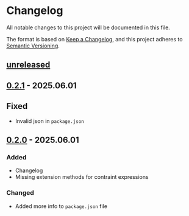 # Changelog

All notable changes to this project will be documented in this file.

The format is based on [Keep a Changelog](https://keepachangelog.com/en/1.1.0/),
and this project adheres to [Semantic Versioning](https://semver.org/spec/v2.0.0.html).

## [unreleased]

## [0.2.1] - 2025.06.01

## Fixed
- Invalid json in `package.json`

## [0.2.0] - 2025.06.01

### Added
- Changelog
- Missing extension methods for contraint expressions

### Changed
- Added more info to `package.json` file

[unreleased]: https://github.com/huchell/com.huchell.unity.json-assert/compare/v0.2.1...HEAD
[0.2.1]: https://github.com/huchell/com.huchell.unity.json-assert/compare/v0.2.0...v0.2.1
[0.2.0]: https://github.com/huchell/com.huchell.unity.json-assert/compare/v0.1.0...v0.2.0
